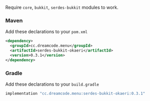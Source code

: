 Require ``core``, ``bukkit``, ``serdes-bukkit`` modules to work.
### Maven
Add these declarations to your ``pom.xml``

```xml
<dependency>
  <groupId>cc.dreamcode.menu</groupId>
  <artifactId>serdes-bukkit-okaeri</artifactId>
  <version>0.3.1</version>
</dependency>
```

### Gradle
Add these declarations to your ``build.gradle``

```gradle
implementation "cc.dreamcode.menu:serdes-bukkit-okaeri:0.3.1"
```